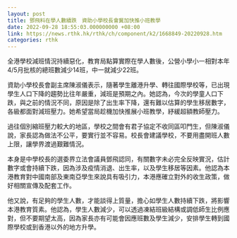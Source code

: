 ```yaml
---
layout: post
title: 鄧飛料在學人數續跌　資助小學校長會冀加快推小班教學
date: 2022-09-28 18:55:03.000000000 +08:00
link: https://news.rthk.hk/rthk/ch/component/k2/1668849-20220928.htm
categories: rthk
---
```


全港學校減班情況持續惡化，教育局點算實際在學人數後，公營小學小一相對本年4/5月批核的總班數減少14班，中一就減少22班。

資助小學校長會副主席陳淑儀表示，隨著學生離港升學、轉往國際學校等，已出現學生人口下降的趨勢比往年嚴重，減班是預期之內。她認為，今次的學童人口下跌，與之前的情況不同，原因是除了出生率下降，還有難以估算的學生移居數字，各級都面對減班壓力。她希望當局趁機加快推展小班教學，紓緩超額教師壓力。

過往個別縮班壓力較大的地區，學校之間會有君子協定不收同區叩門生，但陳淑儀說，家長認為做法不公平，要實行並不容易。校長會建議學校，不要用盡開班人數上限，讓學界渡過艱難情況。

本身是中學校長的選委界立法會議員鄧飛認同，有關數字未必完全反映實況，估計數字或會持續下跌，因為涉及疫情消退、出生率，以及學生移居等因素。他認為本港教育對中國南部及東南亞學生來說具有吸引力，本港應確立對外的收生政策，做好相關宣傳及配套工作。

他又說，有足夠的學生人數，才能談得上質量，擔心如學生人數持續下跌，將影響本港教育質素。他認為，學生人數減少，可以透過凍結班級結構或調低師生比例應對，但不要期望太高，因為家長亦有可能會因應班數及學生減少，安排學生轉到國際學校或到香港以外的地方升學。
